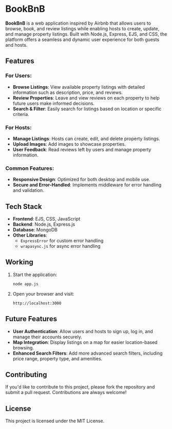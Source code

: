 # BookBnB

**BookBnB** is a web application inspired by Airbnb that allows users to browse, book, and review listings while enabling hosts to create, update, and manage property listings. Built with Node.js, Express, EJS, and CSS, the platform offers a seamless and dynamic user experience for both guests and hosts.

## Features

### For Users:
- **Browse Listings**: View available property listings with detailed information such as description, price, and reviews.
- **Review Properties**: Leave and view reviews on each property to help future users make informed decisions.
- **Search & Filter**: Easily search for listings based on location or specific criteria.
  
### For Hosts:
- **Manage Listings**: Hosts can create, edit, and delete property listings.
- **Upload Images**: Add images to showcase properties.
- **User Feedback**: Read reviews left by users and manage property information.

### Common Features:
- **Responsive Design**: Optimized for both desktop and mobile use.
- **Secure and Error-Handled**: Implements middleware for error handling and validation.

## Tech Stack
- **Frontend**: EJS, CSS, JavaScript
- **Backend**: Node.js, Express.js
- **Database**: MongoDB
- **Other Libraries**: 
  - `ExpressError` for custom error handling
  - `wrapasync.js` for async error handling

## Working
1. Start the application:
    ```bash
    node app.js
    ```

2. Open your browser and visit:
    ```
    http://localhost:3000
    ```


## Future Features
- **User Authentication**: Allow users and hosts to sign up, log in, and manage their accounts securely.
- **Map Integration**: Display listings on a map for easier location-based browsing.
- **Enhanced Search Filters**: Add more advanced search filters, including price range, property type, and amenities.

## Contributing
If you'd like to contribute to this project, please fork the repository and submit a pull request. Contributions are always welcome!

## License
This project is licensed under the MIT License.


